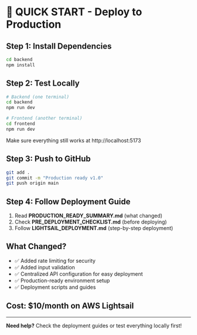 # 🚀 QUICK START - Deploy to Production

## Step 1: Install Dependencies
```bash
cd backend
npm install
```

## Step 2: Test Locally
```bash
# Backend (one terminal)
cd backend
npm run dev

# Frontend (another terminal) 
cd frontend
npm run dev
```

Make sure everything still works at http://localhost:5173

## Step 3: Push to GitHub
```bash
git add .
git commit -m "Production ready v1.0"
git push origin main
```

## Step 4: Follow Deployment Guide
1. Read **PRODUCTION_READY_SUMMARY.md** (what changed)
2. Check **PRE_DEPLOYMENT_CHECKLIST.md** (before deploying)
3. Follow **LIGHTSAIL_DEPLOYMENT.md** (step-by-step deployment)

## What Changed?
- ✅ Added rate limiting for security
- ✅ Added input validation
- ✅ Centralized API configuration for easy deployment
- ✅ Production-ready environment setup
- ✅ Deployment scripts and guides

## Cost: $10/month on AWS Lightsail

---

**Need help?** Check the deployment guides or test everything locally first!
